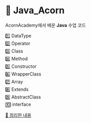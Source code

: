 # 📖 Java_Acorn
AcornAcademy에서 배운 **Java** 수업 코드

1️⃣ DataType<br>
2️⃣ Operator<br>
3️⃣ Class<br>
4️⃣ Method<br>
5️⃣ Constructor<br>
6️⃣ WrapperClass<br>
7️⃣ Array<br>
8️⃣ Extends<br>
9️⃣ AbstractClass<br>
🔟 interface
<br>

[📕 정리한 내용](https://velog.io/@1000oki/series/Java)
